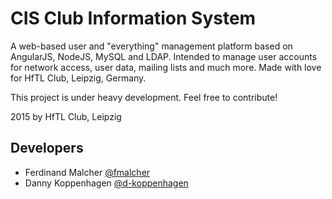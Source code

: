 # CIS Club Information System
A web-based user and "everything" management platform based on AngularJS, NodeJS, MySQL and LDAP. Intended to manage user accounts for network access, user data, mailing lists and much more. Made with love for HfTL Club, Leipzig, Germany.

This project is under heavy development. Feel free to contribute!

2015 by HfTL Club, Leipzig

## Developers
* Ferdinand Malcher [@fmalcher](https://github.com/fmalcher)
* Danny Koppenhagen [@d-koppenhagen](https://github.com/d-koppenhagen)
